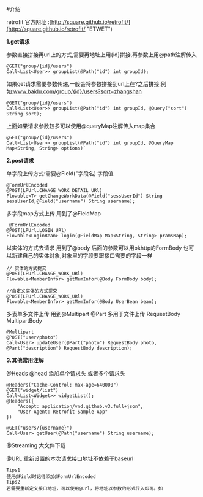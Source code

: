 #介绍

retrofit 官方网址 :[http://square.github.io/retrofit/](http://square.github.io/retrofit/ "ETWET")


**1.get请求**
 
   参数直接拼接再url上的方式,需要再地址上用{id}拼接,再参数上用@path注解传入

    @GET("group/{id}/users")
	Call<List<User>> groupList(@Path("id") int groupId);

   如果get请求需要参数传递,一般会将参数拼接到url上在?之后拼接,例如:www.baidu.com/group/{id}/users?sort=zhangshan 

    @GET("group/{id}/users")
	Call<List<User>> groupList(@Path("id") int groupId, @Query("sort") String sort);

   上面如果请求参数较多可以使用@queryMap注解传入map集合

    @GET("group/{id}/users")
	Call<List<User>> groupList(@Path("id") int groupId, @QueryMap Map<String, String> options)`

**2.post请求**

  单字段上传方式:需要@Field("字段名) 字段值

	@FormUrlEncoded
    @POST(LPUrl.CHANGE_WORK_DETAIL_URl)
    Flowable<T> getChangeWorkData(@Field("sessUserId") String sessUserId,@Field("username") String username);

   多字段map方式上传 用到了@FieldMap

	 @FormUrlEncoded
    @POST(LPUrl.LOGIN_URl)
    Flowable<LoginBean> login(@FieldMap Map<String, String> pramsMap);

以实体的方式去请求 用到了@body 后面的参数可以用okhttp的FormBody  也可以新建自己的实体对象,对象里的字段要跟接口需要的字段一样

	// 实体的方式提交
    @POST(LPUrl.CHANGE_WORK_URl)
    Flowable<MemberInfor> getMemInfor(@Body FormBody body);

    //自定义实体的方式提交
    @POST(LPUrl.CHANGE_WORK_URl)
    Flowable<MemberInfor> getMemInfor(@Body UserBean bean);

多表单多文件上传 用到@Multipart  @Part 多用于文件上传  RequestBody   MultipartBody 
	
	@Multipart
	@POST("user/photo")
	Call<User> updateUser(@Part("photo") RequestBody photo, @Part("description") RequestBody description);


**3.其他常用注解** 

 @Heads  @head   添加单个请求头 或者多个请求头


	@Headers("Cache-Control: max-age=640000")
	@GET("widget/list")
	Call<List<Widget>> widgetList();
	@Headers({
	    "Accept: application/vnd.github.v3.full+json",
	    "User-Agent: Retrofit-Sample-App"
	})

	@GET("users/{username}")
	Call<User> getUser(@Path("username") String username);
 	
@Streaming   大文件下载

@URL 重新设置的本次请求接口地址不依赖于baseurl


    Tips1
    使用@Field时记得添加@FormUrlEncoded
    Tips2
    若需要重新定义接口地址，可以使用@Url，将地址以参数的形式传入即可。如